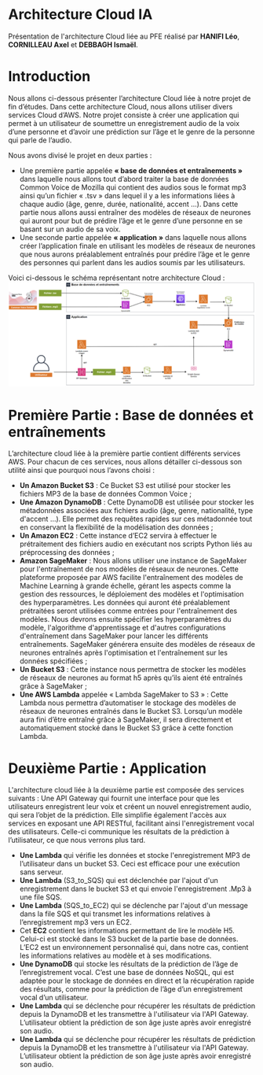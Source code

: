 # Architecture Cloud IA

Présentation de l'architecture Cloud liée au PFE réalisé par **HANIFI Léo**, **CORNILLEAU Axel** et **DEBBAGH Ismaël**. 

# Introduction 

Nous allons ci-dessous présenter l’architecture Cloud liée à notre projet de fin d’études. Dans cette architecture Cloud, nous allons utiliser divers services Cloud d’AWS. Notre projet consiste à créer une application qui permet à un utilisateur de soumettre un enregistrement audio de la voix d’une personne et d’avoir une prédiction sur l’âge et le genre de la personne qui parle de l’audio.

Nous avons divisé le projet en deux parties :
- Une première partie appelée **« base de données et entraînements »** dans laquelle nous allons tout d’abord traiter la base de données Common Voice de Mozilla qui contient des audios sous le format mp3 ainsi qu’un fichier « .tsv » dans lequel il y a les informations liées à chaque audio (âge, genre, durée, nationalité, accent …). Dans cette partie nous allons aussi entraîner des modèles de réseaux de neurones qui auront pour but de prédire l’âge et le genre d’une personne en se basant sur un audio de sa voix.
- Une seconde partie appelée **« application »** dans laquelle nous allons créer l’application finale en utilisant les modèles de réseaux de neurones que nous aurons préalablement entraînés pour prédire l’âge et le genre des personnes qui parlent dans les audios soumis par les utilisateurs.

Voici ci-dessous le schéma représentant notre architecture Cloud :
![Schéma de l'architecture Cloud](images/schema_archi_cloud.png)

# Première Partie : Base de données et entraînements

L’architecture cloud liée à la première partie contient différents services AWS. Pour chacun de ces services, nous allons détailler ci-dessous son utilité ainsi que pourquoi nous l’avons choisi : 
- **Un Amazon Bucket S3** : Ce Bucket S3 est utilisé pour stocker les fichiers MP3 de la base de données Common Voice ;
- **Une Amazon DynamoDB** : Cette DynamoDB est utilisée pour stocker les métadonnées associées aux fichiers audio (âge, genre, nationalité, type d'accent …). Elle permet des requêtes rapides sur ces métadonnée tout en conservant la flexibilité de la modélisation des données ;
- **Un Amazon EC2** : Cette instance d’EC2 servira à effectuer le prétraitement des fichiers audio en exécutant nos scripts Python liés au préprocessing des données ;
- **Amazon SageMaker** : Nous allons utiliser une instance de SageMaker pour l'entraînement de nos modèles de réseaux de neurones. Cette plateforme proposée par AWS facilite l'entraînement des modèles de Machine Learning à grande échelle, gérant les aspects comme la gestion des ressources, le déploiement des modèles et l'optimisation des hyperparamètres. Les données qui auront été préalablement prétraitées seront utilisées comme entrées pour l'entraînement des modèles. Nous devrons ensuite spécifier les hyperparamètres du modèle, l'algorithme d'apprentissage et d'autres configurations d'entraînement dans SageMaker pour lancer les différents entraînements. SageMaker générera ensuite des modèles de réseaux de neurones entraînés après l'optimisation et l'entraînement sur les données spécifiées ;
- **Un Bucket S3** : Cette instance nous permettra de stocker les modèles de réseaux de neurones au format h5 après qu’ils aient été entraînés grâce à SageMaker ;
- **Une AWS Lambda** appelée « Lambda SageMaker to S3 » : Cette Lambda nous permettra d’automatiser le stockage des modèles de réseaux de neurones entraînés dans le Bucket S3. Lorsqu’un modèle aura fini d’être entraîné grâce à SageMaker, il sera directement et automatiquement stocké dans le Bucket S3 grâce à cette fonction Lambda.


# Deuxième Partie : Application

L'architecture cloud liée à la deuxième partie est composée des services suivants :
Une API Gateway qui fournit une interface pour que les utilisateurs enregistrent leur voix et créent un nouvel enregistrement audio, qui sera l’objet de la prédiction. Elle simplifie également l'accès aux services en exposant une API RESTful, facilitant ainsi l'enregistrement vocal des utilisateurs. Celle-ci communique les résultats de la prédiction à l’utilisateur, ce que nous verrons plus tard.
- **Une Lambda**  qui vérifie les données et stocke l'enregistrement MP3 de l’utilisateur dans un bucket S3. Ceci est efficace pour une exécution sans serveur.
- **Une Lambda** (S3_to_SQS) qui est déclenchée par l'ajout d'un enregistrement dans le bucket S3 et qui envoie l'enregistrement .Mp3 à une file SQS.
- **Une Lambda** (SQS_to_EC2) qui se déclenche par l'ajout d'un message dans la file SQS et qui transmet les informations relatives à l’enregistrement mp3 vers un EC2.
- Cet **EC2** contient les informations permettant de lire le modèle H5. Celui-ci est stocké dans le S3 bucket de la partie base de données. L’EC2 est un environnement personnalisé qui, dans notre cas, contient les informations relatives au modèle et à ses modifications.
- **Une DynamoDB** qui stocke les résultats de la prédiction de l’âge de l’enregistrement vocal. C’est une base de données NoSQL, qui est adaptée pour le stockage de données en direct et la récupération rapide des résultats, comme pour la prédiction de l’âge d’un enregistrement vocal d’un utilisateur.
- **Une Lambda**  qui se déclenche pour récupérer les résultats de prédiction depuis la DynamoDB et les transmettre à l'utilisateur via l'API Gateway. L’utilisateur obtient la prédiction de son âge juste après avoir enregistré son audio.
- **Une Lambda**  qui se déclenche pour récupérer les résultats de prédiction depuis la DynamoDB et les transmettre à l'utilisateur via l'API Gateway. L’utilisateur obtient la prédiction de son âge juste après avoir enregistré son audio.

